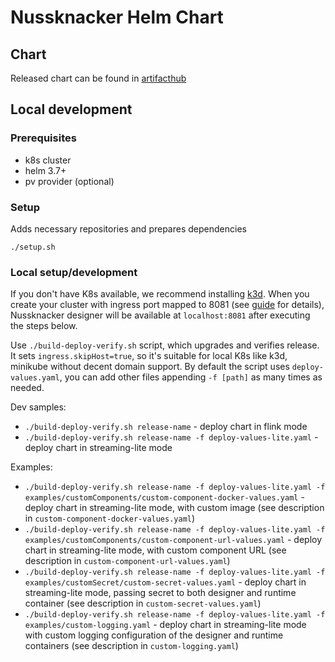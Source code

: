 # Nussknacker Helm Chart

## Chart
Released chart can be found in [artifacthub](https://artifacthub.io/packages/helm/touk/nussknacker)

## Local development

### Prerequisites
- k8s cluster
- helm 3.7+
- pv provider (optional)

### Setup 
Adds necessary repositories and prepares dependencies
```
./setup.sh
```

### Local setup/development
If you don't have K8s available, we recommend installing [k3d](https://k3d.io/).
When you create your cluster with ingress port mapped to 8081 (see [guide](https://k3d.io/v5.0.0/usage/exposing_services/#1-via-ingress-recommended) for details),
Nussknacker designer will be available at `localhost:8081` after executing the steps below.

Use `./build-deploy-verify.sh` script, which upgrades and verifies release. 
It sets `ingress.skipHost=true`, so it's suitable for local K8s like k3d, minikube without decent domain support. 
By default the script uses `deploy-values.yaml`, you can add
other files appending `-f [path]` as many times as needed. 

Dev samples:
- `./build-deploy-verify.sh release-name` - deploy chart in flink mode
- `./build-deploy-verify.sh release-name -f deploy-values-lite.yaml` - deploy chart in streaming-lite mode

Examples:
- `./build-deploy-verify.sh release-name -f deploy-values-lite.yaml -f examples/customComponents/custom-component-docker-values.yaml` - deploy chart in streaming-lite mode, with custom image (see description in `custom-component-docker-values.yaml`)
- `./build-deploy-verify.sh release-name -f deploy-values-lite.yaml -f examples/customComponents/custom-component-url-values.yaml` - deploy chart in streaming-lite mode, with custom component URL (see description in `custom-component-url-values.yaml`)
- `./build-deploy-verify.sh release-name -f deploy-values-lite.yaml -f examples/customSecret/custom-secret-values.yaml` - deploy chart in streaming-lite mode, passing secret to both designer and runtime container (see description in `custom-secret-values.yaml`)
- `./build-deploy-verify.sh release-name -f deploy-values-lite.yaml -f examples/custom-logging.yaml` - deploy chart in streaming-lite mode with custom logging configuration of the designer and runtime containers (see description in `custom-logging.yaml`) 
